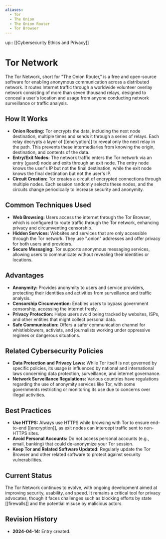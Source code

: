 ```yaml
---
aliases:
  - Tor
  - The Onion
  - The Onion Router
  - Tor Browser
---
```

up:: [[Cybersecurity Ethics and Privacy]]
# Tor Network

The Tor Network, short for "The Onion Router," is a free and open-source software for enabling anonymous communication across a distributed network. It routes Internet traffic through a worldwide volunteer overlay network consisting of more than seven thousand relays, designed to conceal a user's location and usage from anyone conducting network surveillance or traffic analysis.

## How It Works

- **Onion Routing:** Tor encrypts the data, including the next node destination, multiple times and sends it through a series of relays. Each relay decrypts a layer of [[encryption]] to reveal only the next relay in the path. This prevents these intermediaries from knowing the origin, destination, and contents of the data.
- **Entry/Exit Nodes:** The network traffic enters the Tor network via an entry (guard) node and exits through an exit node. The entry node knows the user's IP but not the final destination, while the exit node knows the final destination but not the user's IP.
- **Circuit Creation:** Tor creates a circuit of encrypted connections through multiple nodes. Each session randomly selects these nodes, and the circuits change periodically to increase security and anonymity.

## Common Techniques Used

- **Web Browsing:** Users access the internet through the Tor Browser, which is configured to route traffic through the Tor network, enhancing privacy and circumventing censorship.
- **Hidden Services:** Websites and services that are only accessible through the Tor network. They use ".onion" addresses and offer privacy for both users and providers.
- **Secure Messaging:** Tor supports anonymous messaging services, allowing users to communicate without revealing their identities or locations.

## Advantages

- **Anonymity:** Provides anonymity to users and service providers, protecting their identities and activities from surveillance and traffic analysis.
- **Censorship Circumvention:** Enables users to bypass government censorship, accessing the internet freely.
- **Privacy Protection:** Helps users avoid being tracked by websites, ISPs, and other entities that might collect personal data.
- **Safe Communication:** Offers a safer communication channel for whistleblowers, activists, and journalists working under oppressive regimes or dangerous situations.

## Related Cybersecurity Policies

- **Data Protection and Privacy Laws:** While Tor itself is not governed by specific policies, its usage is influenced by national and international laws concerning data protection, surveillance, and internet governance.
- **Network Surveillance Regulations:** Various countries have regulations regarding the use of anonymity services like Tor, with some governments restricting or monitoring its use due to concerns over illegal activities.

## Best Practices

- **Use HTTPS:** Always use HTTPS while browsing with Tor to ensure end-to-end [[encryption]], as exit nodes can intercept traffic sent to non-HTTPS sites.
- **Avoid Personal Accounts:** Do not access personal accounts (e.g., email, banking) that could de-anonymize your Tor session.
- **Keep Tor and Related Software Updated:** Regularly update the Tor Browser and other related software to protect against security vulnerabilities.

## Current Status

The Tor Network continues to evolve, with ongoing development aimed at improving security, usability, and speed. It remains a critical tool for privacy advocates, though it faces challenges such as blocking efforts by state [[firewalls]] and the potential misuse by malicious actors.

## Revision History

- **2024-04-14:** Entry created.